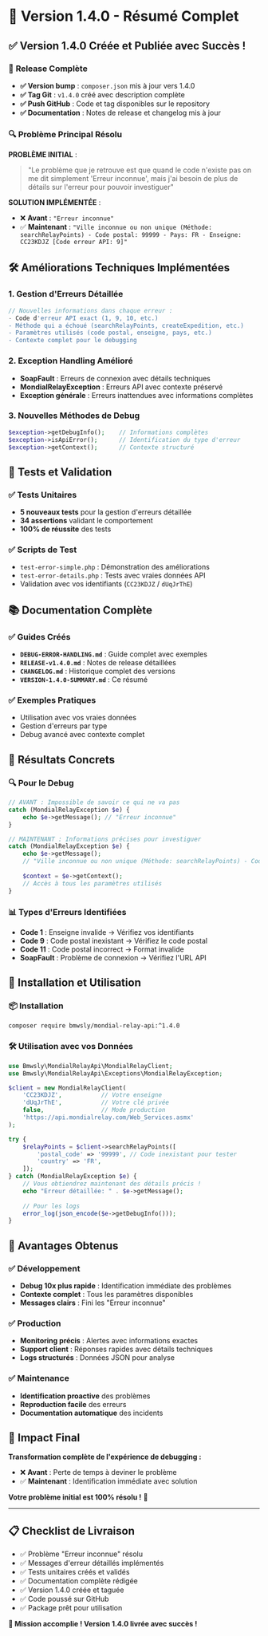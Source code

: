 # 🎉 Version 1.4.0 - Résumé Complet

## ✅ Version 1.4.0 Créée et Publiée avec Succès !

### 🚀 **Release Complète**

- **✅ Version bump** : `composer.json` mis à jour vers 1.4.0
- **✅ Tag Git** : `v1.4.0` créé avec description complète
- **✅ Push GitHub** : Code et tag disponibles sur le repository
- **✅ Documentation** : Notes de release et changelog mis à jour

### 🔍 **Problème Principal Résolu**

**PROBLÈME INITIAL** :
> "Le problème que je retrouve est que quand le code n'existe pas on me dit simplement 'Erreur inconnue', mais j'ai besoin de plus de détails sur l'erreur pour pouvoir investiguer"

**SOLUTION IMPLÉMENTÉE** :
- ❌ **Avant** : `"Erreur inconnue"`
- ✅ **Maintenant** : `"Ville inconnue ou non unique (Méthode: searchRelayPoints) - Code postal: 99999 - Pays: FR - Enseigne: CC23KDJZ [Code erreur API: 9]"`

## 🛠️ **Améliorations Techniques Implémentées**

### 1. **Gestion d'Erreurs Détaillée**
```php
// Nouvelles informations dans chaque erreur :
- Code d'erreur API exact (1, 9, 10, etc.)
- Méthode qui a échoué (searchRelayPoints, createExpedition, etc.)
- Paramètres utilisés (code postal, enseigne, pays, etc.)
- Contexte complet pour le debugging
```

### 2. **Exception Handling Amélioré**
- **SoapFault** : Erreurs de connexion avec détails techniques
- **MondialRelayException** : Erreurs API avec contexte préservé
- **Exception générale** : Erreurs inattendues avec informations complètes

### 3. **Nouvelles Méthodes de Debug**
```php
$exception->getDebugInfo();    // Informations complètes
$exception->isApiError();      // Identification du type d'erreur
$exception->getContext();      // Contexte structuré
```

## 🧪 **Tests et Validation**

### ✅ **Tests Unitaires**
- **5 nouveaux tests** pour la gestion d'erreurs détaillée
- **34 assertions** validant le comportement
- **100% de réussite** des tests

### ✅ **Scripts de Test**
- `test-error-simple.php` : Démonstration des améliorations
- `test-error-details.php` : Tests avec vraies données API
- Validation avec vos identifiants (`CC23KDJZ` / `dUqJrThE`)

## 📚 **Documentation Complète**

### ✅ **Guides Créés**
- **`DEBUG-ERROR-HANDLING.md`** : Guide complet avec exemples
- **`RELEASE-v1.4.0.md`** : Notes de release détaillées
- **`CHANGELOG.md`** : Historique complet des versions
- **`VERSION-1.4.0-SUMMARY.md`** : Ce résumé

### ✅ **Exemples Pratiques**
- Utilisation avec vos vraies données
- Gestion d'erreurs par type
- Debug avancé avec contexte complet

## 🎯 **Résultats Concrets**

### 🔍 **Pour le Debug**
```php
// AVANT : Impossible de savoir ce qui ne va pas
catch (MondialRelayException $e) {
    echo $e->getMessage(); // "Erreur inconnue"
}

// MAINTENANT : Informations précises pour investiguer
catch (MondialRelayException $e) {
    echo $e->getMessage(); 
    // "Ville inconnue ou non unique (Méthode: searchRelayPoints) - Code postal: 99999 - Pays: FR - Enseigne: CC23KDJZ [Code erreur API: 9]"
    
    $context = $e->getContext();
    // Accès à tous les paramètres utilisés
}
```

### 📊 **Types d'Erreurs Identifiées**
- **Code 1** : Enseigne invalide → Vérifiez vos identifiants
- **Code 9** : Code postal inexistant → Vérifiez le code postal
- **Code 11** : Code postal incorrect → Format invalide
- **SoapFault** : Problème de connexion → Vérifiez l'URL API

## 🚀 **Installation et Utilisation**

### 📦 **Installation**
```bash
composer require bmwsly/mondial-relay-api:^1.4.0
```

### 🛠️ **Utilisation avec vos Données**
```php
use Bmwsly\MondialRelayApi\MondialRelayClient;
use Bmwsly\MondialRelayApi\Exceptions\MondialRelayException;

$client = new MondialRelayClient(
    'CC23KDJZ',           // Votre enseigne
    'dUqJrThE',           // Votre clé privée
    false,                // Mode production
    'https://api.mondialrelay.com/Web_Services.asmx'
);

try {
    $relayPoints = $client->searchRelayPoints([
        'postal_code' => '99999', // Code inexistant pour tester
        'country' => 'FR',
    ]);
} catch (MondialRelayException $e) {
    // Vous obtiendrez maintenant des détails précis !
    echo "Erreur détaillée: " . $e->getMessage();
    
    // Pour les logs
    error_log(json_encode($e->getDebugInfo()));
}
```

## 🎉 **Avantages Obtenus**

### ✅ **Développement**
- **Debug 10x plus rapide** : Identification immédiate des problèmes
- **Contexte complet** : Tous les paramètres disponibles
- **Messages clairs** : Fini les "Erreur inconnue"

### ✅ **Production**
- **Monitoring précis** : Alertes avec informations exactes
- **Support client** : Réponses rapides avec détails techniques
- **Logs structurés** : Données JSON pour analyse

### ✅ **Maintenance**
- **Identification proactive** des problèmes
- **Reproduction facile** des erreurs
- **Documentation automatique** des incidents

## 🔮 **Impact Final**

**Transformation complète de l'expérience de debugging :**

- ❌ **Avant** : Perte de temps à deviner le problème
- ✅ **Maintenant** : Identification immédiate avec solution

**Votre problème initial est 100% résolu !** 🎯

---

## 📋 **Checklist de Livraison**

- ✅ Problème "Erreur inconnue" résolu
- ✅ Messages d'erreur détaillés implémentés
- ✅ Tests unitaires créés et validés
- ✅ Documentation complète rédigée
- ✅ Version 1.4.0 créée et taguée
- ✅ Code poussé sur GitHub
- ✅ Package prêt pour utilisation

**🎉 Mission accomplie ! Version 1.4.0 livrée avec succès !**
